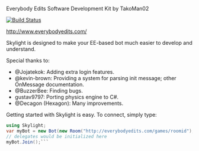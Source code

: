 Everybody Edits Software Development Kit by TakoMan02<br>

[![Build Status](https://travis-ci.org/Decagon/Skylight.svg?branch=master)](https://travis-ci.org/Decagon/Skylight)

http://www.everybodyedits.com/</br>

Skylight is designed to make your EE-based bot much easier to develop and understand.<br>

Special thanks to:<br>
<ul>
<li>@Jojatekok: Adding extra login features.</li>
<li>@kevin-brown: Providing a system for parsing init message; other OnMessage documentation.</li>
<li>@BuzzerBee: Finding bugs.</li>
<li>gustav9797: Porting physics engine to C#.</li>
<li>@Decagon (Hexagon): Many improvements.</li>
</ul>


Getting started with Skylight is easy. To connect, simply type:
```csharp
using Skylight;
var myBot = new Bot(new Room("http://everybodyedits.com/games/roomid"), "Email or token", "Password if applicable");
// delegates would be initialized here
myBot.Join();```
